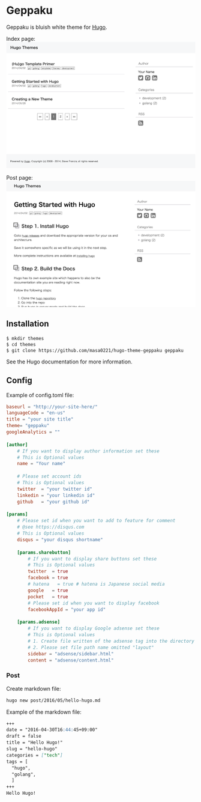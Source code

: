 Geppaku
=============================
Geppaku is bluish white theme for [Hugo](http://gohugo.io/).

Index page:
![list](./images/list.png)

Post page:
![post](./images/tn.png)


## Installation

```
$ mkdir themes
$ cd themes
$ git clone https://github.com/masa0221/hugo-theme-geppaku geppaku
```
See the Hugo documentation for more information.


## Config

Example of config.toml file:
```toml
baseurl = "http://your-site-here/"
languageCode = "en-us"
title = "your site title"
theme= "geppaku"
googleAnalytics = ""

[author]
    # If you want to display author information set these
    # This is Optional values
    name = "Your name"

    # Please set account ids
    # This is Optional values
    twitter  = "your twitter id"
    linkedin = "your linkedin id"
    github   = "your github id"

[params]
    # Please set id when you want to add to feature for comment
    # @see https://disqus.com
    # This is Optional values
    disqus = "your disqus shortname"

    [params.sharebutton]
        # If you want to display share buttons set these
        # This is Optional values
        twitter  = true
        facebook = true
        # hatena   = true # hatena is Japanese social media
        google   = true
        pocket   = true
        # Please set id when you want to display facebook
        facebookAppId = "your app id"

    [params.adsense]
        # If you want to display Google adsense set these
        # This is Optional values
        # 1. Create file written of the adsense tag into the directory "layout/partials"
        # 2. Please set file path name omitted "layout"
        sidebar = "adsense/sidebar.html"
        content = "adsense/content.html"
```


### Post

Create markdown file:
```sh
hugo new post/2016/05/hello-hugo.md
```

Example of the markdown file:
```md
+++
date = "2016-04-30T16:44:45+09:00"
draft = false
title = "Hello Hugo!"
slug = "hello-hugo"
categories = ["tech"]
tags = [
  "hugo",
  "golang",
  ]
+++
Hello Hugo!
```

